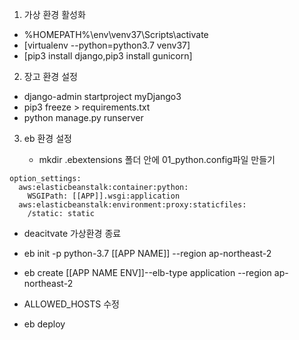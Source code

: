 


1. 가상 환경 활성화

+ %HOMEPATH%\env\venv37\Scripts\activate
+ [virtualenv --python=python3.7 venv37]
+ [pip3 install django,pip3 install gunicorn]


2. 장고 환경 설정

+ django-admin startproject myDjango3
+ pip3 freeze > requirements.txt
+ python manage.py runserver


3. eb 환경 설정

    +   mkdir .ebextensions
        폴더 안에 01_python.config파일 만들기


```
option_settings:
  aws:elasticbeanstalk:container:python:
    WSGIPath: [[APP]].wsgi:application
  aws:elasticbeanstalk:environment:proxy:staticfiles:
    /static: static
```

+ deacitvate 가상환경 종료

+ eb init -p python-3.7 [[APP NAME]] --region ap-northeast-2
+ eb create [[APP NAME ENV]]--elb-type application --region ap-northeast-2

+ ALLOWED_HOSTS 수정

+ eb deploy